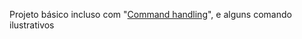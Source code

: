 Projeto básico incluso com "[Command handling](https://discordjs.guide/command-handling/#individual-command-files)", e alguns comando ilustrativos
